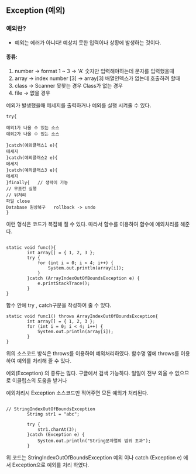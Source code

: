 ## Exception (예외)

### 예외란?

- 예외는 에러가 아니다! 예상치 못한 입력이나 상황에 발생하는 것이다.

#### 종류: 
1. number -> format 1 ~ 3 -> 'A' 숫자만 입력해야하는데 문자를 입력했을때
2. array -> index number [3] -> array[3]  배열인덱스가 없는데 호출하려 할때
3. class -> Scanner 못찾는 경우  Class가 없는 경우
4. file -> 없을 경우  


예외가 발생했을때 메세지를 출력하거나 예외를 실행 시켜줄 수 있다.

```
try{

예외1가 나올 수 있는 소스
예외2가 나올 수 있는 소스
			
}catch(예외클래스1 e){
메세지
}catch(예외클래스2 e){
메세지
}catch(예외클래스3 e){
메세지
}finally{	// 생략이 가능
// 무조건 실행
// 뒤처리
파일 close
Database 원상복구 	rollback -> undo
}			
```

이런 형식은 코드가 복잡해 질 수 있다. 따라서 함수를 이용하여 함수에 예외처리를 해준다.

```

static void func(){		
		int array[] = { 1, 2, 3 };
		try {				
			for (int i = 0; i < 4; i++) {
				System.out.println(array[i]);
			}
		}catch (ArrayIndexOutOfBoundsException e) {
			e.printStackTrace();
		}		
}
```

함수 안에 try , catch구문을 작성하여 줄 수 있다.

```
static void func1() throws ArrayIndexOutOfBoundsException{		
		int array[] = { 1, 2, 3 };				
		for (int i = 0; i < 4; i++) {
			System.out.println(array[i]);
		}			
}
```
위의 소스코드 방식은 throws를 이용하여  예외처리하였다. 함수명 옆에 throws를 이용하여 예외를 처리해 줄 수 있다.


예외(Exception) 의 종류는 많다. 구글에서 검색 가능하다. 일일이 전부 외울 수 없으므로 이클립스의 도움을 받거나

예외처리시 Exception 소스코드만 적어주면 모든 예외가 처리된다.

```

// StringIndexOutOfBoundsException
		String str1 = "abc";
		
		try {
			str1.charAt(3);
		}catch (Exception e) {
			System.out.println("String문자열의 범위 초과");
		}
```
위 코드는 StringIndexOutOfBoundsException 예외 이나 catch (Exception e) 에서 Exception으로 예외를 처리 하였다.
